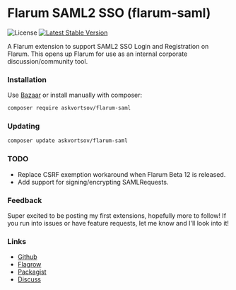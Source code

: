 # Flarum SAML2 SSO (flarum-saml)

![License](https://img.shields.io/badge/license-MIT-blue.svg) [![Latest Stable Version](https://img.shields.io/packagist/v/askvortsov/flarum-saml.svg)](https://packagist.org/packages/askvortsov/flarum-saml)

A Flarum extension to support SAML2 SSO Login and Registration on Flarum. This opens up Flarum for use as an internal corporate discussion/community tool.

### Installation

Use [Bazaar](https://discuss.flarum.org/d/5151-flagrow-bazaar-the-extension-marketplace) or install manually with composer:

```sh
composer require askvortsov/flarum-saml
```

### Updating

```sh
composer update askvortsov/flarum-saml
```

### TODO

- Replace CSRF exemption workaround when Flarum Beta 12 is released.
- Add support for signing/encrypting SAMLRequests.

### Feedback

Super excited to be posting my first extensions, hopefully more to follow! If you run into issues or have feature requests, let me know and I'll look into it!

### Links

- [Github](https://github.com/askvortsov1/flarum-saml)
- [Flagrow](https://flagrow.io/extensions/askvortsov/flarum-saml)
- [Packagist](https://packagist.org/packages/askvortsov/flarum-saml)
- [Discuss](https://discuss.flarum.org/d/22757-flarum-saml)

